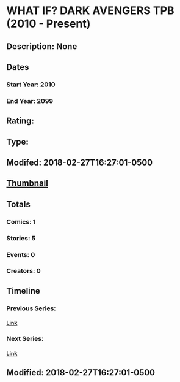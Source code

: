 # WHAT IF? DARK AVENGERS TPB (2010 - Present)
## Description: None
## Dates
### Start Year: 2010
### End Year: 2099
## Rating: 
## Type: 
## Modifed: 2018-02-27T16:27:01-0500
## [Thumbnail](http://i.annihil.us/u/prod/marvel/i/mg/6/c0/5a95cd1d09828.jpg)
## Totals
### Comics: 1
### Stories: 5
### Events: 0
### Creators: 0
## Timeline
### Previous Series: 
#### [Link]()
### Next Series: 
#### [Link]()
## Modified: 2018-02-27T16:27:01-0500